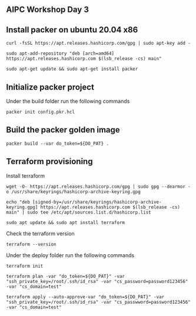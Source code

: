 ## AIPC Workshop Day 3

## Install packer on ubuntu 20.04 x86

```
curl -fsSL https://apt.releases.hashicorp.com/gpg | sudo apt-key add -
```

````
sudo apt-add-repository "deb [arch=amd64] https://apt.releases.hashicorp.com $(lsb_release -cs) main"
````

```
sudo apt-get update && sudo apt-get install packer
```

## Initialize packer project

Under the build folder run the following commands 

```
packer init config.pkr.hcl
```

## Build the packer golden image
```
packer build --var do_token=${DO_PAT} .
```

## Terraform provisioning


Install terraform 

```
wget -O- https://apt.releases.hashicorp.com/gpg | sudo gpg --dearmor -o /usr/share/keyrings/hashicorp-archive-keyring.gpg
```

```
echo "deb [signed-by=/usr/share/keyrings/hashicorp-archive-keyring.gpg] https://apt.releases.hashicorp.com $(lsb_release -cs) main" | sudo tee /etc/apt/sources.list.d/hashicorp.list
```
```
sudo apt update && sudo apt install terraform
```
Check the terraform version

```
terraform --version
```

Under the deploy folder run the following commands 

```
terraform init
```

```
terraform plan -var "do_token=${DO_PAT}" -var "ssh_private_key=/root/.ssh/id_rsa" -var "cs_password=password123456" -var "cs_domain=test"
```

```
terraform apply --auto-approve-var "do_token=${DO_PAT}" -var "ssh_private_key=/root/.ssh/id_rsa" -var "cs_passwword=password123456" -var "cs_domain=test"
```
